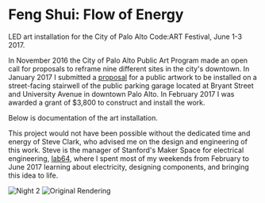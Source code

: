 # Feng Shui: Flow of Energy
LED art installation for the City of Palo Alto Code:ART Festival, June 1-3 2017.

In November 2016 the City of Palo Alto Public Art Program made an open call for proposals to reframe nine different sites in the city's downtown. In January 2017 I submitted a [proposal](https://github.com/mog96/feng-shui/blob/master/Proposal/README.md) for a public artwork to be installed on a street-facing stairwell of the public parking garage located at Bryant Street and University Avenue in downtown Palo Alto. In February 2017 I was awarded a grant of $3,800 to construct and install the work.

Below is documentation of the art installation.

This project would not have been possible without the dedicated time and energy of Steve Clark, who advised me on the design and engineering of this work. Steve is the manager of Stanford's Maker Space for electrical engineering, [lab64](https://ee.stanford.edu/student-resources/lab64), where I spent most of my weekends from February to June 2017 learning about electricity, designing components, and bringing this idea to life.

![Night 2](https://github.com/mog96/feng-shui/blob/master/Photos/fs_tetris-3.jpg)
![Original Rendering](https://github.com/mog96/feng-shui/blob/master/Photos/fs_rendering.jpg)
